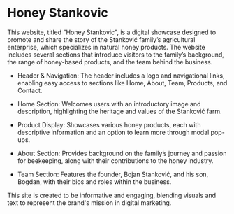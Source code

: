 # Honey Stankovic

This website, titled "Honey Stankovic", is a digital showcase designed to promote and share the story of the Stanković family’s agricultural enterprise, which specializes in natural honey products. The website includes several sections that introduce visitors to the family’s background, the range of honey-based products, and the team behind the business.

- Header & Navigation: The header includes a logo 
  and navigational links, enabling easy access to sections like  Home, About, Team, Products, and Contact.


- Home Section: Welcomes users with an introductory image
  and description, highlighting the heritage and values of the Stanković farm.


- Product Display: Showcases various honey products, each
  with descriptive information and an option to learn more through modal pop-ups.


- About Section: Provides background on the family’s journey
  and passion for beekeeping, along with their contributions to the honey industry.


- Team Section: Features the founder, Bojan Stanković, and
  his son, Bogdan, with their bios and roles within the business.


This site is created to be informative and engaging, blending visuals and text to represent the brand's mission in digital marketing.